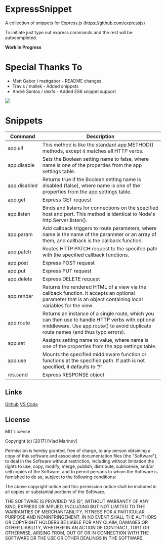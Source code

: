 # ExpressSnippet
A collection of snippets for Express.js (https://github.com/expressjs)

To initiate just type out express commands and the rest will be autocompleted.

**Work In Progress**

# Special Thanks To
* Matt Gabor / mattgabor - README changes
* Travis / mallek - Added snippets
* André Santos / dexfs - Added ES6 snippet support

![](http://i.imgur.com/1pATOUW.gif)

# Snippets
Command | Description
---|---
app.all|This method is like the standard app.METHOD() methods, except it matches all HTTP verbs.
app.disable|Sets the Boolean setting name to false, where name is one of the properties from the app settings table.
app.disabled|Returns true if the Boolean setting name is disabled (false), where name is one of the properties from the app settings table.
app.get|Express GET request
app.listen|Binds and listens for connections on the specified host and port. This method is identical to Node's http.Server.listen().
app.param|Add callback triggers to route parameters, where name is the name of the parameter or an array of them, and callback is the callback function.
app.patch|Routes HTTP PATCH request to the specifed path with the specified callback functions.
app.post|Express POST request
app.put|Express PUT request
app.delete|Express DELETE request
app.render|Returns the rendered HTML of a view via the callback function. It accepts an optional parameter that is an object containing local variables for the view.
app.route|Returns an instance of a single route, which you can then use to handle HTTP verbs with optional middleware. Use app.route() to avoid duplicate route names (and thus typo errors).
app.set|Assigns setting name to value, where name is one of the properties from the app settings table.
app.use|Mounts the specified middleware function or functions at the specified path. If path is not specified, it defaults to “/”.
res.send|Express RESPONSE object

## Links
[Github](https://github.com/vladmrnv/ExpressSnippet)
[VS Code](https://marketplace.visualstudio.com/items?itemName=vladmrnv.expresssnippet)

## License
MIT License

Copyright (c) [2017] [Vlad Marinov]

Permission is hereby granted, free of charge, to any person obtaining a copy
of this software and associated documentation files (the "Software"), to deal
in the Software without restriction, including without limitation the rights
to use, copy, modify, merge, publish, distribute, sublicense, and/or sell
copies of the Software, and to permit persons to whom the Software is
furnished to do so, subject to the following conditions:

The above copyright notice and this permission notice shall be included in all
copies or substantial portions of the Software.

THE SOFTWARE IS PROVIDED "AS IS", WITHOUT WARRANTY OF ANY KIND, EXPRESS OR
IMPLIED, INCLUDING BUT NOT LIMITED TO THE WARRANTIES OF MERCHANTABILITY,
FITNESS FOR A PARTICULAR PURPOSE AND NONINFRINGEMENT. IN NO EVENT SHALL THE
AUTHORS OR COPYRIGHT HOLDERS BE LIABLE FOR ANY CLAIM, DAMAGES OR OTHER
LIABILITY, WHETHER IN AN ACTION OF CONTRACT, TORT OR OTHERWISE, ARISING FROM,
OUT OF OR IN CONNECTION WITH THE SOFTWARE OR THE USE OR OTHER DEALINGS IN THE
SOFTWARE.
